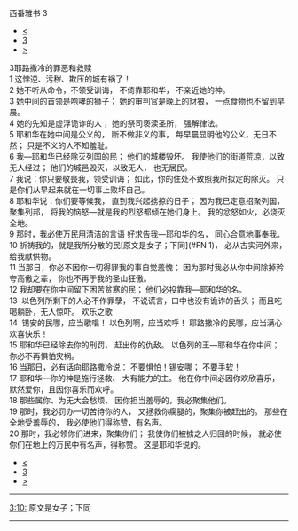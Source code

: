 ﻿





 西番雅书 3




* [<](bible/ZEP02.md)
* [3](bible/ZEP.md)
* [>](bible/HAG01.md)



 
3耶路撒冷的罪恶和救赎  
1 这悖逆、污秽、欺压的城有祸了！  
2 她不听从命令，不领受训诲， 不倚靠耶和华， 不亲近她的神。  
3 她中间的首领是咆哮的狮子； 她的审判官是晚上的豺狼， 一点食物也不留到早晨。  
4 她的先知是虚浮诡诈的人； 她的祭司亵渎圣所， 强解律法。  
5 耶和华在她中间是公义的， 断不做非义的事， 每早晨显明他的公义，无日不然； 只是不义的人不知羞耻。     
6 我—耶和华已经除灭列国的民； 他们的城楼毁坏。 我使他们的街道荒凉，以致无人经过； 他们的城邑毁灭，以致无人， 也无居民。  
7 我说：你只要敬畏我，领受训诲； 如此，你的住处不致照我所拟定的除灭。 只是你们从早起来就在一切事上败坏自己。     
8 耶和华说：你们要等候我， 直到我兴起掳掠的日子； 因为我已定意招聚列国，聚集列邦， 将我的恼怒—就是我的烈怒都倾在她们身上。 我的忿怒如火，必烧灭全地。     
9 那时，我必使万民用清洁的言语 好求告我—耶和华的名， 同心合意地事奉我。  
10 祈祷我的，就是我所分散的民[原文是女子；下同](#FN
1)， 必从古实河外来，给我献供物。  
11 当那日，你必不因你一切得罪我的事自觉羞愧； 因为那时我必从你中间除掉矜夸高傲之辈， 你也不再于我的圣山狂傲。  
12 我却要在你中间留下困苦贫寒的民； 他们必投靠我—耶和华的名。  
13  以色列所剩下的人必不作罪孽， 不说谎言，口中也没有诡诈的舌头； 而且吃喝躺卧，无人惊吓。 欢乐之歌  
14  锡安的民哪，应当歌唱！ 以色列啊，应当欢呼！ 耶路撒冷的民哪，应当满心欢喜快乐！  
15 耶和华已经除去你的刑罚， 赶出你的仇敌。 以色列的王—耶和华在你中间； 你必不再惧怕灾祸。  
16 当那日，必有话向耶路撒冷说： 不要惧怕！锡安哪； 不要手软！  
17 耶和华—你的神是施行拯救、 大有能力的主。 他在你中间必因你欢欣喜乐， 默然爱你，且因你喜乐而欢呼。  
18 那些属你、为无大会愁烦、 因你担当羞辱的，我必聚集他们。  
19 那时，我必罚办一切苦待你的人， 又拯救你瘸腿的，聚集你被赶出的。 那些在全地受羞辱的， 我必使他们得称赞，有名声。  
20 那时，我必领你们进来，聚集你们； 我使你们被掳之人归回的时候， 就必使你们在地上的万民中有名声，得称赞。 这是耶和华说的。 
* [<](bible/ZEP02.md)
* [3](bible/ZEP.md)
* [>](bible/HAG01.md)





---


[3:10:](#V10)
原文是女子；下同




---










